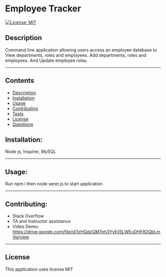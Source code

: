 # Employee Tracker

[![License: MIT](https://img.shields.io/badge/License-MIT-yellow.svg)](https://opensource.org/licenses/MIT)

## Description
Command line application allowing users access an employee database to View departments, roles and employees. Add departments, roles and employees. And Update employee roles. 

---
## Contents
- [Description](#description)
- [Installation](#installation)
- [Usage](#usage)
- [Contributing](#contributing)
- [Tests](#tests)
- [License](#license)
- [Questions](#questions)



## Installation:
Node js, Inquirer, MySQL

---

## Usage:
Run npm i then node serer.js to start application

---

## Contributing:
- Stack Overflow
- TA and Instructor assistance
- Video Demo: https://drive.google.com/file/d/1zHQdzQM7eh3YyEiI5LWEuDHF82QbLmVq/view


---


 ## License
This application uses license MIT
    

